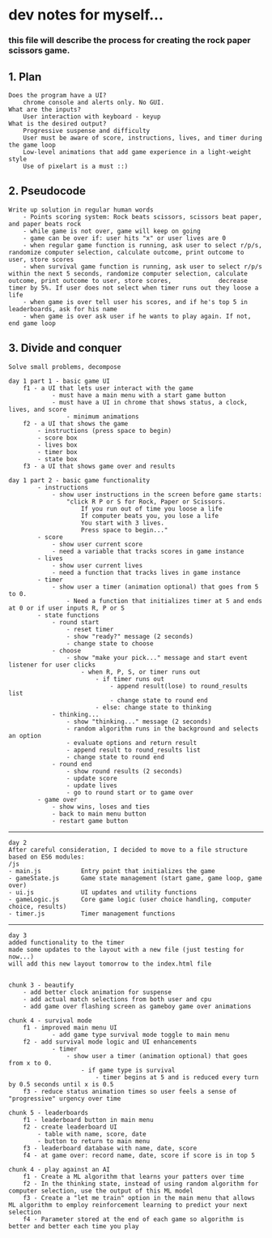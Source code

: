 # dev notes for myself...
### this file will describe the process for creating the rock paper scissors game.

## 1. Plan
    Does the program have a UI?
        chrome console and alerts only. No GUI.
    What are the inputs?
        User interaction with keyboard - keyup
    What is the desired output?
        Progressive suspense and difficulty
        User must be aware of score, instructions, lives, and timer during the game loop
        Low-level animations that add game experience in a light-weight style
        Use of pixelart is a must ::)
## 2. Pseudocode
    Write up solution in regular human words
        - Points scoring system: Rock beats scissors, scissors beat paper, and paper beats rock
        - while game is not over, game will keep on going
        - game can be over if: user hits "x" or user lives are 0
        - when regular game function is running, ask user to select r/p/s, randomize computer selection, calculate outcome, print outcome to user, store scores
        - when survival game function is running, ask user to select r/p/s within the next 5 seconds, randomize computer selection, calculate outcome, print outcome to user, store scores,             decrease timer by 5%. If user does not select when timer runs out they loose a life
        - when game is over tell user his scores, and if he's top 5 in leaderboards, ask for his name
        - when game is over ask user if he wants to play again. If not, end game loop
        
## 3. Divide and conquer
    Solve small problems, decompose

    day 1 part 1 - basic game UI
        f1 - a UI that lets user interact with the game
                - must have a main menu with a start game button
                - must have a UI in chrome that shows status, a clock, lives, and score
                    - minimum animations
        f2 - a UI that shows the game
            - instructions (press space to begin)
            - score box
            - lives box
            - timer box
            - state box
        f3 - a UI that shows game over and results

    day 1 part 2 - basic game functionality
            - instructions
                - show user instructions in the screen before game starts:
                    "click R P or S for Rock, Paper or Scissors. 
                        If you run out of time you loose a life
                        If computer beats you, you lose a life
                        You start with 3 lives.
                        Press space to begin..."
            - score
                - show user current score
                - need a variable that tracks scores in game instance
            - lives
                - show user current lives
                - need a function that tracks lives in game instance
            - timer
                - show user a timer (animation optional) that goes from 5 to 0.
                    - Need a function that initializes timer at 5 and ends at 0 or if user inputs R, P or S
            - state functions
                - round start
                    - reset timer
                    - show "ready?" message (2 seconds)
                    - change state to choose
                - choose
                    - show "make your pick..." message and start event listener for user clicks
                        - when R, P, S, or timer runs out
                            - if timer runs out
                                - append result(lose) to round_results list
                                - change state to round end
                            - else: change state to thinking
                - thinking...
                    - show "thinking..." message (2 seconds)
                    - random algorithm runs in the background and selects an option
                    - evaluate options and return result
                    - append result to round_results list
                    - change state to round end
                - round end
                    - show round results (2 seconds)
                    - update score
                    - update lives
                    - go to round start or to game over
            - game over
                - show wins, loses and ties
                - back to main menu button
                - restart game button

---
    day 2
    After careful consideration, I decided to move to a file structure based on ES6 modules:
    /js
    - main.js           Entry point that initializes the game
    - gameState.js      Game state management (start game, game loop, game over)
    - ui.js             UI updates and utility functions
    - gameLogic.js      Core game logic (user choice handling, computer choice, results)
    - timer.js          Timer management functions
---
    day 3
    added functionality to the timer
    made some updates to the layout with a new file (just testing for now...)
    will add this new layout tomorrow to the index.html file


    chunk 3 - beautify
        - add better clock animation for suspense
        - add actual match selections from both user and cpu
        - add game over flashing screen as gameboy game over animations
        
    chunk 4 - survival mode
        f1 - improved main menu UI
                - add game type survival mode toggle to main menu
        f2 - add survival mode logic and UI enhancements
                - timer
                    - show user a timer (animation optional) that goes from x to 0.
                        - if game type is survival
                            - timer begins at 5 and is reduced every turn by 0.5 seconds until x is 0.5
        f3 - reduce status animation times so user feels a sense of "progressive" urgency over time

    chunk 5 - leaderboards
        f1 - leaderboard button in main menu
        f2 - create leaderboard UI
            - table with name, score, date
            - button to return to main menu
        f3 - leaderboard database with name, date, score
        f4 - at game over: record name, date, score if score is in top 5
    
    chunk 4 - play against an AI
        f1 - Create a ML algorithm that learns your patters over time
        f2 - In the thinking state, instead of using random algorithm for computer selection, use the output of this ML model
        f3 - Create a "let me train" option in the main menu that allows ML algorithm to employ reinforcement learning to predict your next selection
        f4 - Parameter stored at the end of each game so algorithm is better and better each time you play
